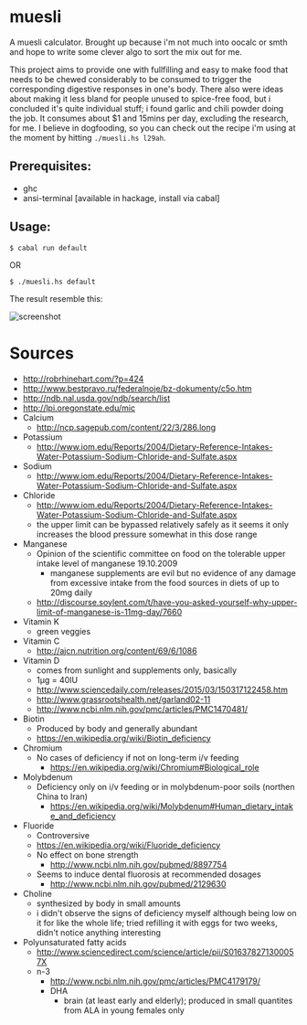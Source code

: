# muesli

A muesli calculator. Brought up because i'm not much into oocalc or smth and hope to write some clever algo to sort the mix out for me.

This project aims to provide one with fullfilling and easy to make food that needs to be chewed considerably to be consumed to trigger the corresponding digestive responses in one's body. There also were ideas about making it less bland for people unused to spice-free food, but i concluded it's quite individual stuff; i found garlic and chili powder doing the job. It consumes about $1 and 15mins per day, excluding the research, for me. I believe in dogfooding, so you can check out the recipe i'm using at the moment by hitting `./muesli.hs l29ah`.

## Prerequisites:

* ghc
* ansi-terminal [available in hackage, install via cabal]

## Usage:

```
$ cabal run default
```
OR
```
$ ./muesli.hs default
```

The result resemble this:

![screenshot](https://dump.bitcheese.net/files/elekity/muesli-227aa19171c27f1e53283ca5589d9b4d5e1e4741.png)

# Sources
* http://robrhinehart.com/?p=424
* http://www.bestpravo.ru/federalnoje/bz-dokumenty/c5o.htm
* http://ndb.nal.usda.gov/ndb/search/list
* http://lpi.oregonstate.edu/mic
* Calcium
  * http://ncp.sagepub.com/content/22/3/286.long
* Potassium
  * http://www.iom.edu/Reports/2004/Dietary-Reference-Intakes-Water-Potassium-Sodium-Chloride-and-Sulfate.aspx
* Sodium
  * http://www.iom.edu/Reports/2004/Dietary-Reference-Intakes-Water-Potassium-Sodium-Chloride-and-Sulfate.aspx
* Chloride
  * http://www.iom.edu/Reports/2004/Dietary-Reference-Intakes-Water-Potassium-Sodium-Chloride-and-Sulfate.aspx
  * the upper limit can be bypassed relatively safely as it seems it only increases the blood pressure somewhat in this dose range
* Manganese
  * Opinion of the scientific committee on food on the tolerable upper intake level of manganese 19.10.2009
    * manganese supplements are evil but no evidence of any damage from excessive intake from the food sources in diets of up to 20mg daily
  * http://discourse.soylent.com/t/have-you-asked-yourself-why-upper-limit-of-manganese-is-11mg-day/7660
* Vitamin K
  * green veggies
* Vitamin C
  * http://ajcn.nutrition.org/content/69/6/1086
* Vitamin D
  * comes from sunlight and supplements only, basically
  * 1µg = 40IU
  * http://www.sciencedaily.com/releases/2015/03/150317122458.htm
  * http://www.grassrootshealth.net/garland02-11
  * http://www.ncbi.nlm.nih.gov/pmc/articles/PMC1470481/
* Biotin
  * Produced by body and generally abundant
  * https://en.wikipedia.org/wiki/Biotin_deficiency
* Chromium
  * No cases of deficiency if not on long-term i/v feeding
    * https://en.wikipedia.org/wiki/Chromium#Biological_role
* Molybdenum
  * Deficiency only on i/v feeding or in molybdenum-poor soils (northen China to Iran)
    * https://en.wikipedia.org/wiki/Molybdenum#Human_dietary_intake_and_deficiency
* Fluoride
  * Controversive
  * https://en.wikipedia.org/wiki/Fluoride_deficiency
  * No effect on bone strength
    * http://www.ncbi.nlm.nih.gov/pubmed/8897754
  * Seems to induce dental fluorosis at recommended dosages
    * http://www.ncbi.nlm.nih.gov/pubmed/2129630
* Choline
  * synthesized by body in small amounts
  * i didn't observe the signs of deficiency myself although being low on it for like the whole life; tried refilling it with eggs for two weeks, didn't notice anything interesting
* Polyunsaturated fatty acids
  * http://www.sciencedirect.com/science/article/pii/S016378271300057X
  * n-3
    * http://www.ncbi.nlm.nih.gov/pmc/articles/PMC4179179/
    * DHA
      * brain (at least early and elderly); produced in small quantites from ALA in young females only
